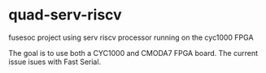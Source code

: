 # quad-serv-riscv
fusesoc project using serv riscv processor running on the cyc1000 FPGA

The goal is to use both a CYC1000 and CMODA7 FPGA board. 
The current issue isues with Fast Serial.  
